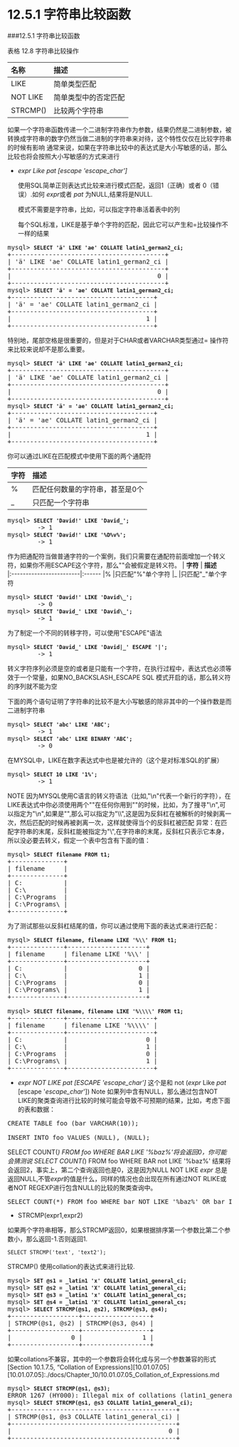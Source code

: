 # 12.5.1 字符串比较函数

###12.5.1 字符串比较函数

表格 12.8 字符串比较操作


|        **名称**              | **描述**  
|:------------------------|:------
|LIKE            |简单类型匹配 
|NOT LIKE  |简单类型中的否定匹配 
|STRCMP()      |比较两个字符串

如果一个字符串函数传递一个二进制字符串作为参数，结果仍然是二进制参数，被转换成字符串的数字仍然当做二进制的字符串来对待，这个特性仅仅在比较字符串的时候有影响
通常来说，如果在字符串比较中的表达式是大小写敏感的话，那么比较也将会按照大小写敏感的方式来进行

*  *expr  Like pat [escape 'escape_char']*

    使用SQL简单正则表达式比较来进行模式匹配，返回1（正确）或者 0（错误）.如何 *expr*或者 *pat* 为NULL,结果将是NULL.
    
    模式不需要是字符串，比如，可以指定字符串活着表中的列
    
    每个SQL标准，LIKE是基于单个字符的匹配，因此它可以产生和=比较操作不一样的结果
   
<pre class="programlisting">mysql&gt; <strong class="userinput"><code>SELECT 'ä' LIKE 'ae' COLLATE latin1_german2_ci;</code></strong>
+-----------------------------------------+
| 'ä' LIKE 'ae' COLLATE latin1_german2_ci |
+-----------------------------------------+
|                                       0 |
+-----------------------------------------+
mysql&gt; <strong class="userinput"><code>SELECT 'ä' = 'ae' COLLATE latin1_german2_ci;</code></strong>
+--------------------------------------+
| 'ä' = 'ae' COLLATE latin1_german2_ci |
+--------------------------------------+
|                                    1 |
+--------------------------------------+
</pre>
    
特别地，尾部空格是很重要的，但是对于CHAR或者VARCHAR类型通过= 操作符来比较来说却不是那么重要。

<pre class="programlisting">mysql&gt; <strong class="userinput"><code>SELECT 'ä' LIKE 'ae' COLLATE latin1_german2_ci;</code></strong>
+-----------------------------------------+
| 'ä' LIKE 'ae' COLLATE latin1_german2_ci |
+-----------------------------------------+
|                                       0 |
+-----------------------------------------+
mysql&gt; <strong class="userinput"><code>SELECT 'ä' = 'ae' COLLATE latin1_german2_ci;</code></strong>
+--------------------------------------+
| 'ä' = 'ae' COLLATE latin1_german2_ci |
+--------------------------------------+
|                                    1 |
+--------------------------------------+
</pre>


你可以通过LIKE在匹配模式中使用下面的两个通配符

|        **字符**              | **描述**  
|:------------------------|:------
|%           |匹配任何数量的字符串，甚至是0个
|_  |只匹配一个字符串

<pre class="programlisting">mysql&gt; <strong class="userinput"><code>SELECT 'David!' LIKE 'David_';</code></strong>
        -&gt; 1
mysql&gt; <strong class="userinput"><code>SELECT 'David!' LIKE '%D%v%';</code></strong>
        -&gt; 1
</pre>


作为把通配符当做普通字符的一个案例，我们只需要在通配符前面增加一个转义符，如果你不用ESCAPE这个字符，那么"\"会被假定是转义符。
|        **字符**              | **描述**  
|:------------------------|:------
|\%           |只匹配"%"单个字符
|\_  |只匹配"_"单个字符

<pre class="programlisting">mysql&gt; <strong class="userinput"><code>SELECT 'David!' LIKE 'David\_';</code></strong>
        -&gt; 0
mysql&gt; <strong class="userinput"><code>SELECT 'David_' LIKE 'David\_';</code></strong>
        -&gt; 1
</pre>

为了制定一个不同的转移字符，可以使用"ESCAPE"语法

<pre class="programlisting">mysql&gt; <strong class="userinput"><code>SELECT 'David_' LIKE 'David|_' ESCAPE '|';</code></strong>
        -&gt; 1
</pre>

转义字符序列必须是空的或者是只能有一个字符，在执行过程中，表达式也必须等效于一个常量，如果NO_BACKSLASH_ESCAPE SQL 模式开启的话，那么转义符的序列就不能为空

下面的两个语句证明了字符串的比较不是大小写敏感的除非其中的一个操作数是而二进制字符串

<pre class="programlisting">mysql&gt; <strong class="userinput"><code>SELECT 'abc' LIKE 'ABC';</code></strong>
        -&gt; 1
mysql&gt; <strong class="userinput"><code>SELECT 'abc' LIKE BINARY 'ABC';</code></strong>
        -&gt; 0
</pre>

在MYSQL中，LIKE在数字表达式中也是被允许的（这个是对标准SQL的扩展）

<pre class="programlisting">mysql&gt; <strong class="userinput"><code>SELECT 10 LIKE '1%';</code></strong>
        -&gt; 1
</pre>
  NOTE
  因为MYSQL使用C语言的转义符语法（比如,"\n"代表一个新行的字符），在LIKE表达式中你必须使用两个"\"在任何你用到"\"的时候，比如，为了搜寻"\n",可以指定为"\\n",如果是"\",那么可以指定为"\\\\",这是因为反斜杠在被解析的时候剥离一次，然后匹配的时候再被剥离一次，这样就使得当个的反斜杠被匹配
  异常：在匹配字符串的末尾，反斜杠能被指定为"\\",在字符串的末尾，反斜杠只表示它本身，所以没必要去转义，假定一个表中包含有下面的值：
  
  <pre class="programlisting">mysql&gt; <strong class="userinput"><code>SELECT filename FROM t1;</code></strong>
+--------------+
| filename     |
+--------------+
| C:           | 
| C:\          | 
| C:\Programs  | 
| C:\Programs\ | 
+--------------+
</pre>

为了测试那些以反斜杠结尾的值，你可以通过使用下面的表达式来进行匹配：

<pre class="programlisting">mysql&gt; <strong class="userinput"><code>SELECT filename, filename LIKE '%\\' FROM t1;</code></strong>
+--------------+---------------------+
| filename     | filename LIKE '%\\' |
+--------------+---------------------+
| C:           |                   0 | 
| C:\          |                   1 | 
| C:\Programs  |                   0 | 
| C:\Programs\ |                   1 | 
+--------------+---------------------+

mysql&gt; <strong class="userinput"><code>SELECT filename, filename LIKE '%\\\\' FROM t1;</code></strong>
+--------------+-----------------------+
| filename     | filename LIKE '%\\\\' |
+--------------+-----------------------+
| C:           |                     0 | 
| C:\          |                     1 | 
| C:\Programs  |                     0 | 
| C:\Programs\ |                     1 | 
+--------------+-----------------------+
</pre>


* *expr NOT LIKE pat [ESCAPE 'escape_char']*
  这个是和 not (*expr* Like *pat* [escape '*escape_char*'])
  Note
  如果列中含有NULL，那么通过包含NOT LIKE的聚类查询进行比较的时候可能会导致不可预期的结果，比如，考虑下面的表和数据：

<pre class="programlisting">CREATE TABLE foo (bar VARCHAR(10));

INSERT INTO foo VALUES (NULL), (NULL);
</pre>

SELECT COUNT(*) FROM foo WHERE BAR LIKE '%baz%'将会返回0，你可能会猜测说
SELECT COUNT(*) FROM foo WHERE BAR not  LIKE '%baz%'
结果将会返回2，事实上，第二个查询返回也是0，这是因为NULL NOT LIKE *expr* 总是返回NULL,不管*expr*的值是什么，同样的情况也会出现在所有通过NOT RLIKE或者NOT REGEXP进行包含NULL的比较的聚类查询中。
<pre class="programlisting">SELECT COUNT(*) FROM foo WHERE bar NOT LIKE '%baz%' OR bar IS NULL;
</pre>

* STRCMP(expr1,expr2)
  
如果两个字符串相等，那么STRCMP返回0，如果根据排序第一个参数比第二个参数小，那么返回-1.否则返回1.


<code>SELECT STRCMP('text', 'text2');</code>

STRCMP() 使用collation的表达式来进行比较.

<pre class="programlisting">mysql&gt; <strong class="userinput"><code>SET @s1 = _latin1 'x' COLLATE latin1_general_ci;</code></strong>
mysql&gt; <strong class="userinput"><code>SET @s2 = _latin1 'X' COLLATE latin1_general_ci;</code></strong>
mysql&gt; <strong class="userinput"><code>SET @s3 = _latin1 'x' COLLATE latin1_general_cs;</code></strong>
mysql&gt; <strong class="userinput"><code>SET @s4 = _latin1 'X' COLLATE latin1_general_cs;</code></strong>
mysql&gt; <strong class="userinput"><code>SELECT STRCMP(@s1, @s2), STRCMP(@s3, @s4);</code></strong>
+------------------+------------------+
| STRCMP(@s1, @s2) | STRCMP(@s3, @s4) |
+------------------+------------------+
|                0 |                1 |
+------------------+------------------+
</pre>

如果collations不兼容，其中的一个参数将会转化成与另一个参数兼容的形式
[Section 10.1.7.5, “Collation of Expressions][10.01.07.05]
[10.01.07.05]:./docs/Chapter_10/10.01.07.05_Collation_of_Expressions.md


<pre class="programlisting">
mysql&gt; <strong class="userinput"><code>SELECT STRCMP(@s1, @s3);</code></strong>
ERROR 1267 (HY000): Illegal mix of collations (latin1_general_ci,IMPLICIT) and (latin1_general_cs,IMPLICIT) for operation 'strcmp'
mysql&gt; <strong class="userinput"><code>SELECT STRCMP(@s1, @s3 COLLATE latin1_general_ci);</code></strong>
+--------------------------------------------+
| STRCMP(@s1, @s3 COLLATE latin1_general_ci) |
+--------------------------------------------+
|                                          0 |
+--------------------------------------------+
</pre>



